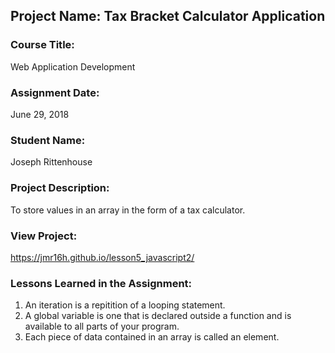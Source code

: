 ## Project Name:  Tax Bracket Calculator Application

### Course Title:
Web Application Development

### Assignment Date:  
June 29, 2018

### Student Name:  
Joseph Rittenhouse

### Project Description:
To store values in an array in the form of a tax calculator.

### View Project:
https://jmr16h.github.io/lesson5_javascript2/

### Lessons Learned in the Assignment:
1. An iteration is a repitition of a looping statement.
2. A global variable is one that is declared outside a function and is available to all parts of your program.
3. Each piece of data contained in an array is called an element.

